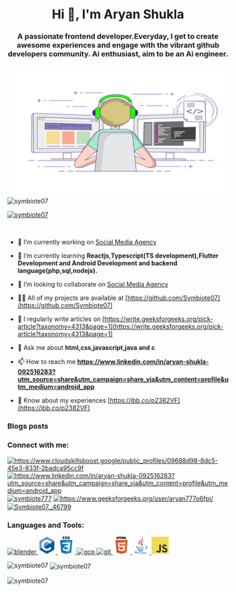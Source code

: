 <h1 align="center">Hi 👋, I'm Aryan Shukla</h1>
<h3 align="center">A passionate frontend developer.Everyday, I get to create awesome experiences and engage with the vibrant github developers community. Ai enthusiast, aim to be an Ai engineer.</h3>
<p><img align="right" src="https://raw.githubusercontent.com/devSouvik/devSouvik/master/gif3.gif" alt="symbiote07" height="300" width="500" /></p>

<p align="left"> <img src="https://komarev.com/ghpvc/?username=symbiote07&label=Profile%20views&color=0e75b6&style=flat" alt="symbiote07" /> </p>

<p align="left"> <a href="https://github.com/ryo-ma/github-profile-trophy"><img src="https://github-profile-trophy.vercel.app/?username=symbiote07" alt="symbiote07" /></a> </p>

<p align="left"> <a href="https://twitter.com/" target="blank"><img src="https://img.shields.io/twitter/follow/?logo=twitter&style=for-the-badge" alt="" /></a> </p>

- 🔭 I’m currently working on [Social Media Agency](https://github.com/Symbiote07/SOCIAL-MEDIA-AGENCY-)

- 🌱 I’m currently learning **Reactjs,Typescript(TS development),Flutter Development and Android Development and backend language(php,sql,nodejs).**

- 👯 I’m looking to collaborate on [Social Media Agency](https://github.com/Symbiote07/SOCIAL-MEDIA-AGENCY-)

- 👨‍💻 All of my projects are available at [https://github.com/Symbiote07](https://github.com/Symbiote07)

- 📝 I regularly write articles on [https://write.geeksforgeeks.org/pick-article?taxonomy=4313&page=1](https://write.geeksforgeeks.org/pick-article?taxonomy=4313&page=1)

- 💬 Ask me about **html,css,javascript,java and c**

- 📫 How to reach me **https://www.linkedin.com/in/aryan-shukla-092516283?utm_source=share&utm_campaign=share_via&utm_content=profile&utm_medium=android_app**

- 📄 Know about my experiences [https://ibb.co/p2382VF](https://ibb.co/p2382VF)

### Blogs posts
<!-- BLOG-POST-LIST:START -->
<!-- BLOG-POST-LIST:END -->

<h3 align="left">Connect with me:</h3>
<p align="left">
<a href="https://dev.to/https://www.cloudskillsboost.google/public_profiles/09688d98-8dc5-45e3-833f-2badca95cc9f" target="blank"><img align="center" src="https://raw.githubusercontent.com/rahuldkjain/github-profile-readme-generator/master/src/images/icons/Social/devto.svg" alt="https://www.cloudskillsboost.google/public_profiles/09688d98-8dc5-45e3-833f-2badca95cc9f" height="30" width="40" /></a>
<a href="https://linkedin.com/in/https://www.linkedin.com/in/aryan-shukla-092516283?utm_source=share&utm_campaign=share_via&utm_content=profile&utm_medium=android_app" target="blank"><img align="center" src="https://raw.githubusercontent.com/rahuldkjain/github-profile-readme-generator/master/src/images/icons/Social/linked-in-alt.svg" alt="https://www.linkedin.com/in/aryan-shukla-092516283?utm_source=share&utm_campaign=share_via&utm_content=profile&utm_medium=android_app" height="30" width="40" /></a>
<a href="https://www.leetcode.com/symbiote777" target="blank"><img align="center" src="https://raw.githubusercontent.com/rahuldkjain/github-profile-readme-generator/master/src/images/icons/Social/leet-code.svg" alt="symbiote777" height="30" width="40" /></a>
<a href="https://auth.geeksforgeeks.org/user/https://www.geeksforgeeks.org/user/aryan777o6fpi/" target="blank"><img align="center" src="https://raw.githubusercontent.com/rahuldkjain/github-profile-readme-generator/master/src/images/icons/Social/geeks-for-geeks.svg" alt="https://www.geeksforgeeks.org/user/aryan777o6fpi/" height="30" width="40" /></a>
<a href="https://discord.gg/Symbiote07._46799" target="blank"><img align="center" src="https://raw.githubusercontent.com/rahuldkjain/github-profile-readme-generator/master/src/images/icons/Social/discord.svg" alt="Symbiote07._46799" height="30" width="40" /></a>
</p>

<h3 align="left">Languages and Tools:</h3>
<p align="left"> <a href="https://www.blender.org/" target="_blank" rel="noreferrer"> <img src="https://download.blender.org/branding/community/blender_community_badge_white.svg" alt="blender" width="40" height="40"/> </a> <a href="https://www.cprogramming.com/" target="_blank" rel="noreferrer"> <img src="https://raw.githubusercontent.com/devicons/devicon/master/icons/c/c-original.svg" alt="c" width="40" height="40"/> </a> <a href="https://www.w3schools.com/css/" target="_blank" rel="noreferrer"> <img src="https://raw.githubusercontent.com/devicons/devicon/master/icons/css3/css3-original-wordmark.svg" alt="css3" width="40" height="40"/> </a> <a href="https://cloud.google.com" target="_blank" rel="noreferrer"> <img src="https://www.vectorlogo.zone/logos/google_cloud/google_cloud-icon.svg" alt="gcp" width="40" height="40"/> </a> <a href="https://git-scm.com/" target="_blank" rel="noreferrer"> <img src="https://www.vectorlogo.zone/logos/git-scm/git-scm-icon.svg" alt="git" width="40" height="40"/> </a> <a href="https://www.w3.org/html/" target="_blank" rel="noreferrer"> <img src="https://raw.githubusercontent.com/devicons/devicon/master/icons/html5/html5-original-wordmark.svg" alt="html5" width="40" height="40"/> </a> <a href="https://www.java.com" target="_blank" rel="noreferrer"> <img src="https://raw.githubusercontent.com/devicons/devicon/master/icons/java/java-original.svg" alt="java" width="40" height="40"/> </a> <a href="https://developer.mozilla.org/en-US/docs/Web/JavaScript" target="_blank" rel="noreferrer"> <img src="https://raw.githubusercontent.com/devicons/devicon/master/icons/javascript/javascript-original.svg" alt="javascript" width="40" height="40"/> </a> </p>

<p><img align="left" src="https://github-readme-stats.vercel.app/api/top-langs?username=symbiote07&show_icons=true&locale=en&layout=compact" alt="symbiote07" /></p>

<p>&nbsp;<img align="center" src="https://github-readme-stats.vercel.app/api?username=symbiote07&show_icons=true&locale=en" alt="symbiote07" /></p>

<p><img align="center" src="https://github-readme-streak-stats.herokuapp.com/?user=symbiote07&" alt="symbiote07" /></p>
